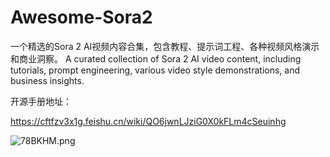 # Awesome-Sora2
一个精选的Sora 2 AI视频内容合集，包含教程、提示词工程、各种视频风格演示和商业洞察。 A curated collection of Sora 2 AI video content, including tutorials, prompt engineering, various video style demonstrations, and business insights.

开源手册地址：

https://cftfzv3x1g.feishu.cn/wiki/QO6jwnLJziG0X0kFLm4cSeuinhg

![78BKHM.png](https://i.imgs.ovh/2025/10/02/78BKHM.png)
